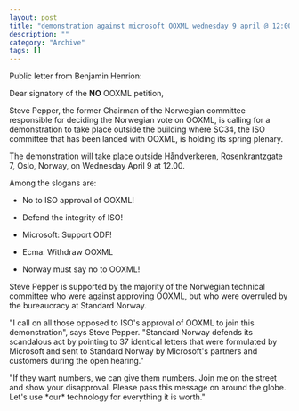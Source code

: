 ```yaml
--- 
layout: post 
title: "demonstration against microsoft OOXML wednesday 9 april @ 12:00 oslo, norway"
description: ""
category: "Archive"
tags: []
---  
```

<p>Public letter from Benjamin Henrion:</p>
<p>Dear signatory of the <b>NO</b> OOXML petition,</p>

<p>Steve Pepper, the former Chairman of the Norwegian committee responsible
for deciding the Norwegian vote on OOXML, is calling for a demonstration
to take place outside the building where SC34, the ISO committee that
has been landed with OOXML, is holding its spring plenary.</p>

<p>The demonstration will take place outside Håndverkeren, Rosenkrantzgate
7, Oslo, Norway, on Wednesday April 9 at 12.00.</p>

<p>Among the slogans are:</p>

* No to ISO approval of OOXML!

* Defend the integrity of ISO!

* Microsoft: Support ODF!

* Ecma: Withdraw OOXML

* Norway must say no to OOXML!


<p>Steve Pepper is supported by the majority of the Norwegian technical
committee who were against approving OOXML, but who were overruled by
the bureaucracy at Standard Norway.</p>

<p>"I call on all those opposed to ISO's approval of OOXML to join this
demonstration", says Steve Pepper. "Standard Norway defends its
scandalous act by pointing to 37 identical letters that were formulated
by Microsoft and sent to Standard Norway by Microsoft's partners and
customers during the open hearing."</p>

<p>"If they want numbers, we can give them numbers. Join me on the street
and show your disapproval. Please pass this message on around the globe.
Let's use *our* technology for everything it is worth."</p>
